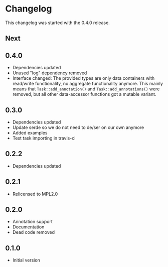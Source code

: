 # Changelog

This changelog was started with the 0.4.0 release.

## Next

## 0.4.0

* Dependencies updated
* Unused "log" dependency removed
* Interface changed: The provided types are only data containers with
  read/write functionality, no aggregate functionality anymore.
  This mainly means that `Task::add_annotation()` and
  `Task::add_annotations()` were removed, but all other data-accessor
  functions got a mutable variant.

## 0.3.0

* Dependencies updated
* Update serde so we do not need to de/ser on our own anymore
* Added examples
* Test task importing in travis-ci

## 0.2.2

* Dependencies updated

## 0.2.1

* Relicensed to MPL2.0

## 0.2.0

* Annotation support
* Documentation
* Dead code removed

## 0.1.0

* Initial version
